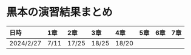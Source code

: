 # 黒本の演習結果まとめ


|日時|1章|2章|3章|4章|5章|6章|7章|
|:--|:--|:--|:--|:--|:--|:--|:--|
|2024/2/27|7/11|17/25|18/25|18/20||||
